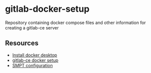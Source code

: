 # gitlab-docker-setup
Repository containing docker compose files and other information for creating a gitlab-ce server

## Resources
- [Install docker desktop](https://docs.docker.com/desktop/install/ubuntu/)
- [gitlab-ce docker setup](https://docs.gitlab.com/ee/install/docker.html#install-gitlab-using-docker-compose)
- [SMPT configuration](https://docs.gitlab.com/omnibus/settings/smtp.html)
